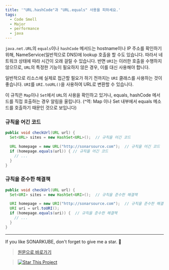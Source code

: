 ```yaml
---
title: '"URL.hashCode"과 "URL.equals" 사용을 피하세요.'
tags:
  - Code Smell
  - Major
  - performance
  - java
---
```


`java.net.URL`의 `equals`이나 `hashCode` 메서드는 hostname이나 IP 주소를 확인하기 위해, NameService(일반적으로 DNS)에 lookup 호출을 할 수도 있습니다.
따라서 네트워크 상태에 따라 시간이 오래 걸릴 수 있습니다.
반면 `URI`는 이러한 호출을 수행하지 않으므로, `URL`의 특정한 기능이 필요하지 않은 경우, 이를 대신 사용해야 합니다.

일반적으로 리소스에 실제로 접근할 필요가 하기 전까지는 `URI` 클래스를 사용하는 것이 좋습니다.
`URI`를 `URI.toURL()`을 사용하여 URL로 변환할 수 있습니다.

이 규칙은 `Map`이나 `Set`에서 `URL`의 사용을 확인하고 있거나, equals, hashCode 메서드를 직접 호출하는 경우 알림을 울립니다.
(^역: Map 이나 Set 내부에서 equals 메소드를 호출하기 때문인 것으로 보입니다)

### 규칙을 어긴 코드

```java
public void checkUrl(URL url) {
  Set<URL> sites = new HashSet<URL>();  // 규칙을 어긴 코드

  URL homepage = new URL("http://sonarsource.com");  // 규칙을 어긴 코드
  if (homepage.equals(url)) { // 규칙을 어긴 코드
    // ...
  }
}
```

### 규칙을 준수한 해결책

```java
public void checkUrl(URL url) {
  Set<URI> sites = new HashSet<URI>();  // 규칙을 준수한 해결책

  URI homepage = new URI("http://sonarsource.com");  // 규칙을 준수한 해결책
  URI uri = url.toURI();
  if (homepage.equals(uri)) {  // 규칙을 준수한 해결책
    // ...
  }
}
```

---

If you like SONARKUBE, don't forget to give me a star. :star2:

> [원문으로 바로가기](https://rules.sonarsource.com/java/RSPEC-2112)

> [![Star This Project](https://img.shields.io/github/stars/kantabile/sonarkube.svg?label=Stars&style=social)](https://github.com/kantabile/sonarkube)
